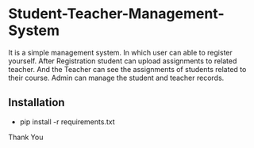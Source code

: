 # Student-Teacher-Management-System

It is a simple management system. In which user can able to register yourself. After Registration student can upload assignments to related teacher. And the Teacher can see the assignments of students related to their course.
Admin can manage the student and teacher records.

## Installation

* pip install -r requirements.txt

Thank You
